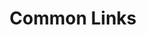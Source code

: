 ---
layout: links
title: Common Links
permalink: /digitize/
sections:
  resources:
    color: 
      button: c6c8d2
      standard: 1d192c
    categories:
      - name: Digitize Links
        filter: digitize-links
        links: 
          - title: Digitize Landing Page
            filter: digitize-landing-page
            link: https://digitize.apps.dso.mil/
            description: >
              Go here to view the apps currently deployed on Digitize.
          - title: Digitize Instructions
            filter: digitize-instructions
            link: https://digitize.apps.dso.mil/sites/docs/
            description: > 
              Go here to learn how to launch an app on Digitize for yourself!
          - title: Request a Repo
            filter: request-a-repo
            link: https://docs.google.com/forms/d/e/1FAIpQLSemenfdx9U6ftW3UfYKUySO4e0S1MMoqKgmI4WRw543PzIg4w/viewform?usp=sf_link
            description: > 
              Go here to officially request a P1 GitLab repository for hosting your app on Digitize.
          - title: Get a P1 Account
            filter: p1-account
            link: https://tron.dso.mil/p1/#
            description: > 
              Go here for instructions on getting a Platform One SSO account
          - title: Contact Us
            filter: p1
            link: mailto:digitize@tron.dso.mil
            description: > 
              Send an email here for questions!
---